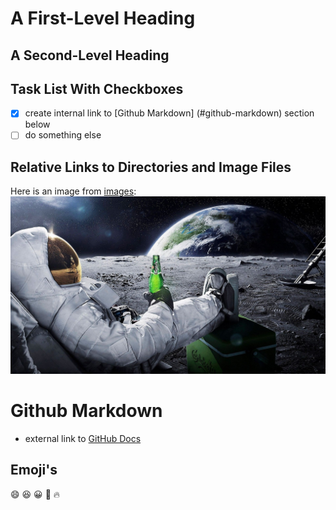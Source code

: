 # A First-Level Heading

## A Second-Level Heading

## Task List With Checkboxes

- [X] create internal link to [Github Markdown] (#github-markdown) section below
- [ ] do something else

## Relative Links to Directories and Image Files

Here is an image from [images](/images/):
![Dude in space suit on the moon drinkking a beer](images/spacebeer.jpg)


# Github Markdown

- external link to [GitHub Docs](https://docs.github.com/en/get-started/writing-on-github/getting-started-with-writing-and-formatting-on-github/basic-writing-and-formatting-syntax)

## Emoji's

:smile:
:laughing:
:grinning:
:dolphin:
:fire:
